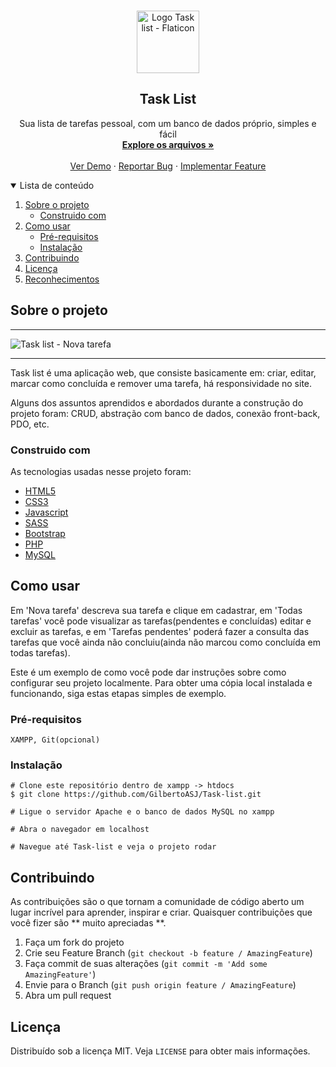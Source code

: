 <!-- PROJECT LOGO -->
<br />
<p align="center">
  <a href="https://github.com/GilbertoASJ/Task-list/">
    <img 
      src="https://image.flaticon.com/icons/png/512/1187/1187525.png" 
      alt="Logo Task list - Flaticon"
      width="100"
      height="100" 
    >
  </a>

  <h2 align="center">Task List</h2>

  <p align="center">
    Sua lista de tarefas pessoal, com um banco de dados próprio, simples e fácil
    <br />
    <a href="https://github.com/GilbertoASJ/Task-list/"><strong>Explore os arquivos »</strong></a>
    <br />
    <br />
    <a href="https://github.com/GilbertoASJ/Task-list/">Ver Demo</a>
    ·
    <a href="https://github.com/GilbertoASJ/Task-list/issues">Reportar Bug</a>
    ·
    <a href="https://github.com/GilbertoASJ/Task-list/issues">Implementar Feature</a>
  </p>
</p>

<!-- TABLE OF CONTENTS -->
<details open="open">
  <summary>Lista de conteúdo</summary>
  <ol>
    <li>
      <a href="#Sobre-o-projeto">Sobre o projeto</a>
      <ul>
        <li><a href="#Construido-com">Construido com</a></li>
      </ul>
    </li>
    <li>
      <a href="#Como-usar">Como usar</a>
      <ul>
        <li><a href="#Pré-requisitos">Pré-requisitos</a></li>
        <li><a href="#Instalação">Instalação</a></li>
      </ul>
    </li>
    <li><a href="#Contribuindo">Contribuindo</a></li>
    <li><a href="#Licença">Licença</a></li>
    <li><a href="#Reconhecimentos">Reconhecimentos</a></li>
  </ol>
</details>

<!-- ABOUT THE PROJECT -->
## Sobre o projeto

<hr>
<img src="https://user-images.githubusercontent.com/56325350/121744753-b9de4e00-cad9-11eb-8863-bea1bc698dd5.png" alt="Task list - Nova tarefa">

<hr>

Task list é uma aplicação web, que consiste basicamente em: criar, editar, marcar como concluída e remover uma tarefa, há responsividade no site.

Alguns dos assuntos aprendidos e abordados durante a construção do projeto foram: CRUD, abstração com banco de dados, conexão front-back, PDO, etc.

### Construido com

As tecnologias usadas nesse projeto foram:
* [HTML5](https://developer.mozilla.org/pt-BR/docs/Web/Guide/HTML/HTML5)
* [CSS3](https://developer.mozilla.org/pt-BR/docs/Web/CSS)
* [Javascript](https://developer.mozilla.org/pt-BR/docs/Web/JavaScript/)
* [SASS](https://sass-lang.com/)
* [Bootstrap](https://getbootstrap.com/)
* [PHP](https://www.php.net/)
* [MySQL](https://www.mysql.com/)

<!-- GETTING STARTED -->
## Como usar

Em 'Nova tarefa' descreva sua tarefa e clique em cadastrar, em 'Todas tarefas' você pode visualizar as tarefas(pendentes e concluídas) editar e excluir as tarefas, e em 'Tarefas pendentes' poderá fazer a consulta das tarefas que você ainda não concluiu(ainda não marcou como concluída em todas tarefas).

Este é um exemplo de como você pode dar instruções sobre como configurar seu projeto localmente. Para obter uma cópia local instalada e funcionando, siga estas etapas simples de exemplo.

### Pré-requisitos

``` XAMPP, Git(opcional) ```

### Instalação

```
# Clone este repositório dentro de xampp -> htdocs
$ git clone https://github.com/GilbertoASJ/Task-list.git

# Ligue o servidor Apache e o banco de dados MySQL no xampp

# Abra o navegador em localhost

# Navegue até Task-list e veja o projeto rodar
```


<!-- CONTRIBUTING -->
## Contribuindo

As contribuições são o que tornam a comunidade de código aberto um lugar incrível para aprender, inspirar e criar. Quaisquer contribuições que você fizer são ** muito apreciadas **.

1. Faça um fork do projeto
2. Crie seu Feature Branch (`git checkout -b feature / AmazingFeature`)
3. Faça commit de suas alterações (`git commit -m 'Add some AmazingFeature'`)
4. Envie para o Branch (`git push origin feature / AmazingFeature`)
5. Abra um pull request


<!-- LICENSE -->
## Licença

Distribuído sob a licença MIT. Veja `LICENSE` para obter mais informações.
